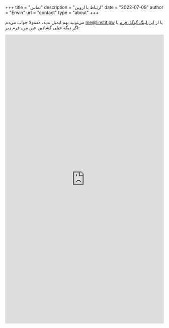 +++
title = "تماس"
description = "ارتباط با اروین"
date = "2022-07-09"
author = "Erwin"
url = "contact"
type = "about"
+++

می‌تونید بهم ایمیل بدید، معمولا جواب می‌دم [me@linstit.pw](mailtp:me@linstit.pw) یا از [این لینگ گوگل فرم](https://forms.gle/SCtzDQnyzaey2cbh9) یا اگر دیگه خیلی گشادین عین من، فرم زیر:

<div>
    <iframe src="https://docs.google.com/forms/d/e/1FAIpQLSd0XtJZ7hdn6KAEqurs9ujVSjw7YRqCm1TVMTw7N01PI2piEA/viewform?embedded=true" height="920" frameborder="0" marginheight="0" marginwidth="0" width="100%">بذار تا لود شه</iframe>
</div>
